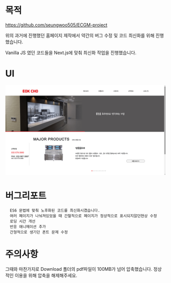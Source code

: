 # 목적
<https://github.com/seungwoo505/ECGM-project>

위의 과거에 진행했던 홈페이지 제작에서 약간의 버그 수정 및 코드 최신화를 위해 진행했습니다.

Vanilla JS 였던 코드들을 Next.js에 맞춰 최신화 작업을 진행했습니다.

# UI
![ECGM](https://github.com/seungwoo505/ECGM-edit-Version/blob/main/mainScreen.png)

# 버그리포트

```
  ES6 문법에 맞춰 노후화된 코드를 최신화시켰습니다.
  여러 페이지가 나눠져있었을 때 간혈적으로 페이지가 정상적으로 표시되지않던현상 수정
  로딩 시간 개선
  반응 애니메이션 추가
  간형적으로 생기던 폰트 문제 수정
```

# 주의사항

그때와 마찬가지로 Download 폴더의 pdf파일이 100MB가 넘어 압축했습니다. 정상적인 이용을 위해 압축을 해제해주세요.
